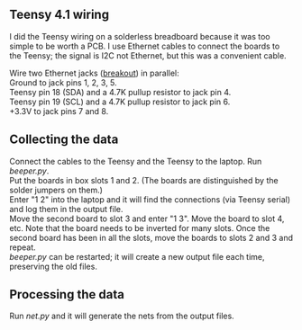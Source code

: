 ## Teensy 4.1 wiring

I did the Teensy wiring on a solderless breadboard because it was too simple to be worth a PCB.
I use Ethernet cables to connect the boards to the Teensy; the signal is I2C not Ethernet, but this was a convenient cable.

Wire two Ethernet jacks ([breakout](https://www.sparkfun.com/products/716)) in parallel:\
Ground to jack pins 1, 2, 3, 5.\
Teensy pin 18 (SDA) and a 4.7K pullup resistor to jack pin 4.\
Teensy pin 19 (SCL) and a 4.7K pullup resistor to jack pin 6.\
+3.3V to jack pins 7 and 8.

## Collecting the data
Connect the cables to the Teensy and the Teensy to the laptop. Run *beeper.py*.\
Put the boards in box slots 1 and 2. (The boards are distinguished by the solder jumpers on them.)\
Enter "1 2" into the laptop and it will find the connections (via Teensy serial) and log them in the output file.\
Move the second board to slot 3 and enter "1 3". Move the board to slot 4, etc.
Note that the board needs to be inverted for many slots.
Once the second board has been in all the slots, move the boards to slots 2 and 3 and repeat.\
*beeper.py* can be restarted; it will create a new output file each time, preserving the old files.

## Processing the data
Run *net.py* and it will generate the nets from the output files.
